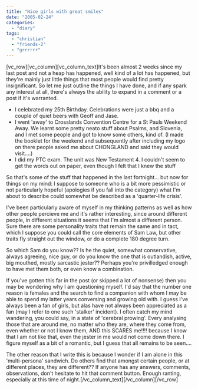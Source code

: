 ```yaml
---
title: "Nice girls with great smiles"
date: "2005-02-24"
categories: 
  - "diary"
tags: 
  - "christian"
  - "friends-2"
  - "grrrrrr"
---
```


\[vc\_row\]\[vc\_column\]\[vc\_column\_text\]It's been almost 2 weeks since my last post and not a heap has happened, well kind of a lot has happened, but they're mainly just little things that most people would find pretty insignificant. So let me just outline the things I have done, and if any spark any interest at all, there's always the ability to expand in a comment or a post if it's warranted.

- I celebrated my 25th Birthday. Celebrations were just a bbq and a couple of quiet beers with Geoff and Jase.
- I went 'away' to Crosslands Convention Centre for a St Pauls Weekend Away. We learnt some pretty neato stuff about Psalms, and Slovenia, and I met some people and got to know some others, kind of. (I made the booklet for the weekend and subsequently after including my logo on there people asked me about CHONGLAND and said they would visit....)
- I did my PTC exam. The unit was New Testament 4. I couldn't seem to get the words out on paper, even though I felt that I knew the stuff

So that's some of the stuff that happened in the last fortnight... but now for things on my mind: I suppose to someone who is a bit more pessimistic or not particularly hopeful (apologies if you fall into the category) what I'm about to describe could somewhat be described as a 'quarter-life crisis'.

I've been particularly aware of myself in my thinking patterns as well as how other people percieve me and it's rather interesting, since around different people, in different situations it seems that I'm almost a different person. Sure there are some personality traits that remain the same and in tact, which I suppose you could call the core elements of Sam Law, but other traits fly straight out the window, or do a complete 180 degree turn.

So which Sam do you know?? Is he the quiet, somewhat conservative, always agreeing, nice guy, or do you know the one that is outlandish, active, big mouthed, mostly sarcastic jester?? Perhaps you're privilledged enough to have met them both, or even know a combination.

If you've gotten this far in the post (or skipped a lot of nonsense) then you may be wondering why I am questioning myself. I'd say that the number one reason is females and the search to find a companion with whom I may be able to spend my latter years conversing and growing old with. I guess I've always been a fan of girls, but alas have not always been appreciated as a fan (may I refer to one such 'stalker' incident). I often catch my mind wandering, you could say, in a state of 'cerebral prowing'. Every analysing those that are around me, no matter who they are, where they come from, even whether or not I know them, AND this SCARES me!!!! because I know that I am not like that, even the jester in me would not come down there. I figure myself as a bit of a romantic, but I guess that all remains to be seen....

The other reason that I write this is because I wonder if I am alone in this 'multi-persona' sandwich. Do others find that amongst certain people, or at different places, they are different?? If anyone has any answers, comments, observations, don't hesitate to hit that comment button. Enough ranting, especially at this time of night.\[/vc\_column\_text\]\[/vc\_column\]\[/vc\_row\]
